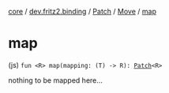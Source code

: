 [core](../../../index.md) / [dev.fritz2.binding](../../index.md) / [Patch](../index.md) / [Move](index.md) / [map](./map.md)

# map

(js) `fun <R> map(mapping: (T) -> R): `[`Patch`](../index.md)`<R>`

nothing to be mapped here...

